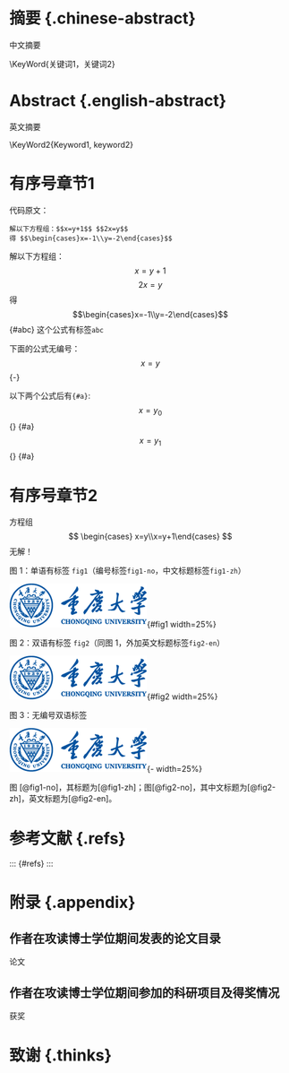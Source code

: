 # 摘要 {.chinese-abstract}

中文摘要

\KeyWord{关键词1，关键词2}

# Abstract {.english-abstract}

英文摘要

\KeyWord2{Keyword1, keyword2}

# 有序号章节1

代码原文：

``` 
解以下方程组：$$x=y+1$$ $$2x=y$$ 
得 $$\begin{cases}x=-1\\y=-2\end{cases}$$
```

解以下方程组：$$x=y+1$$ $$2x=y$$ 
得 $$\begin{cases}x=-1\\y=-2\end{cases}$$ {#abc} 这个公式有标签`abc`

下面的公式无编号：
$$ x=y $${-}

以下两个公式后有`{#a}`:$$x=y_0$${} {#a} $$x=y_1$$ {} {#a}

# 有序号章节2

方程组$$ \begin{cases} x=y\\x=y+1\end{cases} $$ 无解！

图 1：单语有标签 `fig1`（编号标签`fig1-no`，中文标题标签`fig1-zh`）

![单语](cqu.png){#fig1 width=25%}

图 2：双语有标签 `fig2`（同图 1，外加英文标题标签`fig2-en`）

![中文\Caption2{fig}English](cqu.png){#fig2 width=25%}

图 3：无编号双语标签

![中文\Caption2{fig}English](cqu.png){- width=25%}

图 [@fig1-no]，其标题为[@fig1-zh]；图[@fig2-no]，其中文标题为[@fig2-zh]，英文标题为[@fig2-en]。


# 参考文献 {.refs}

::: {#refs}
:::

# 附录 {.appendix}

## 作者在攻读博士学位期间发表的论文目录

论文

## 作者在攻读博士学位期间参加的科研项目及得奖情况

获奖

# 致谢 {.thinks}
